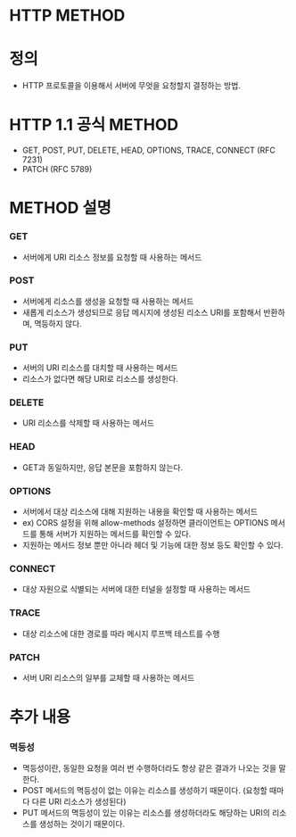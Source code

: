 # HTTP METHOD

# 정의
- HTTP 프로토콜을 이용해서 서버에 무엇을 요청할지 결정하는 방법.

# HTTP 1.1 공식 METHOD
- GET, POST, PUT, DELETE, HEAD, OPTIONS, TRACE, CONNECT (RFC 7231)
- PATCH (RFC 5789)

# METHOD 설명

### GET
- 서버에게 URI 리소스 정보를 요청할 때 사용하는 메서드

### POST
- 서버에게 리소스를 생성을 요청할 때 사용하는 메서드
- 새롭게 리소스가 생성되므로 응답 메시지에 생성된 리소스 URI를 포함해서 반환하며, 멱등하지 않다.

### PUT
- 서버의 URI 리소스를 대치할 때 사용하는 메서드
- 리소스가 없다면 해당 URI로 리소스를 생성한다.

### DELETE
- URI 리소스를 삭제할 때 사용하는 메서드

### HEAD
- GET과 동일하지만, 응답 본문을 포함하지 않는다.

### OPTIONS
- 서버에서 대상 리소스에 대해 지원하는 내용을 확인할 때 사용하는 메서드
- ex) CORS 설정을 위해 allow-methods 설정하면 클라이언트는 OPTIONS 메서드를 통해 서버가 지원하는 메서드를 확인할 수 있다.
- 지원하는 메서드 정보 뿐만 아니라 헤더 및 기능에 대한 정보 등도 확인할 수 있다.

### CONNECT
- 대상 자원으로 식별되는 서버에 대한 터널을 설정할 때 사용하는 메서드

### TRACE
- 대상 리소스에 대한 경로를 따라 메시지 루프백 테스트를 수행

### PATCH
- 서버 URI 리소스의 일부를 교체할 때 사용하는 메서드

# 추가 내용

### 멱등성
- 멱등성이란, 동일한 요청을 여러 번 수행하더라도 항상 같은 결과가 나오는 것을 말한다.
- POST 메서드의 멱등성이 없는 이유는 리소스를 생성하기 때문이다. (요청할 때마다 다른 URI 리소스가 생성된다)
- PUT 메서드의 멱등성이 있는 이유는 리소스를 생성하더라도 해당하는 URI의 리소스를 생성하는 것이기 때문이다.
